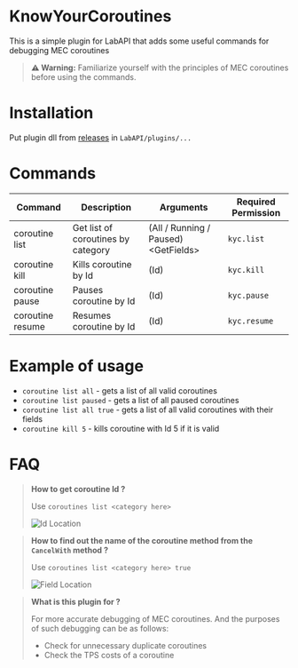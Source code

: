 # KnowYourCoroutines
This is a simple plugin for LabAPI that adds some useful commands for debugging MEC coroutines
> **⚠️ Warning:** Familiarize yourself with the principles of MEC coroutines before using the commands.
# Installation
Put plugin dll from [releases](https://github.com/CosmosZvezdo4kin/KnowYourCoroutines/releases/latest) in `LabAPI/plugins/...`
# Commands
| Command          | Description                        | Arguments                              | Required Permission |
|------------------|------------------------------------|----------------------------------------|---------------------|
| coroutine list   | Get list of coroutines by category | (All / Running / Paused) \<GetFields\> | `kyc.list`          |
| coroutine kill   | Kills coroutine by Id              | (Id)                                   | `kyc.kill`          |
| coroutine pause  | Pauses coroutine by Id             | (Id)                                   | `kyc.pause`         |
| coroutine resume | Resumes coroutine by Id            | (Id)                                   | `kyc.resume`        |

# Example of usage
* `coroutine list all` - gets a list of all valid coroutines
* `coroutine list paused` - gets a list of all paused coroutines
* `coroutine list all true` - gets a list of all valid coroutines with their fields
* `coroutine kill 5` - kills coroutine with Id 5 if it is valid

# FAQ
> **How to get coroutine Id ?** 
> 
> Use `coroutines list <category here>`
>
> ![Id Location](https://i.imgur.com/7VpBil6.png)

> **How to find out the name of the coroutine method from the `CancelWith` method ?** 
> 
> Use `coroutines list <category here> true`
> 
> ![Field Location](https://i.imgur.com/QYRlN79.png)

> **What is this plugin for ?**
> 
> For more accurate debugging of MEC coroutines. And the purposes of such debugging can be as follows:
> * Check for unnecessary duplicate coroutines
> * Check the TPS costs of a coroutine